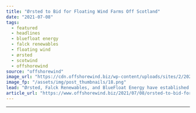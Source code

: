 ```yaml
---
title: "Ørsted to Bid for Floating Wind Farms Off Scotland"
date: "2021-07-08"
tags: 
  - featured
  - headlines
  - bluefloat energy
  - falck renewables
  - floating wind
  - ørsted
  - scotwind
  - offshorewind
source: "offshorewind"
image_url: "https://cdn.offshorewind.biz/wp-content/uploads/sites/2/2021/07/08092503/Olav-Olsen_OO-Star-Wind-Floater.png"
image_fp: "/assets/img/post_thumbnails/18.png"
lead: "Ørsted, Falck Renewables, and BlueFloat Energy have established a consortium to jointly apply for"
article_url: "https://www.offshorewind.biz/2021/07/08/orsted-to-bid-for-floating-wind-farms-off-scotland/"
---
```


---
